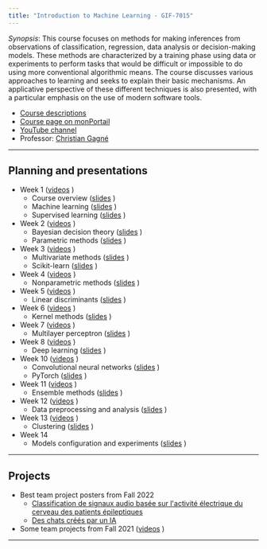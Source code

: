 ```yaml
---
title: "Introduction to Machine Learning - GIF-7015"
---
```


*Synopsis*: This course focuses on methods for making inferences from observations of classification, regression, data analysis or decision-making models. These methods are characterized by a training phase using data or experiments to perform tasks that would be difficult or impossible to do using more conventional algorithmic means. The course discusses various approaches to learning and seeks to explain their basic mechanisms. An applicative perspective of these different techniques is also presented, with a particular emphasis on the use of modern software tools.


* [Course descriptions](https://www.ete.ulaval.ca/etudes/cours/gif-7015-introduction-to-machine-learning)
* [Course page on monPortail](https://sitescours.monportail.ulaval.ca/ena/site/informationsgenerales?idSite=146163)
* [YouTube channel](https://www.youtube.com/channel/UCkMXqYnOzhIlRseUOgq8_Xw)
* Professor: [Christian Gagné](https://chgagne.github.io/english/)

---

## Planning and presentations ##

* Week 1 ([videos](https://www.youtube.com/playlist?list=PLbJrgQUb1-pqHABy-m8D5kxv7l0mVrxi_) <i class="fab fa-youtube"></i>)
  * Course overview ([slides](/slides/sem01/iaa-sem01-presentation-EN.pdf) <i class="fas fa-chalkboard"></i>)
  * Machine learning ([slides](/slides/sem01/iaa-sem01-apprentissage-EN.pdf) <i class="fas fa-chalkboard"></i>) 
  * Supervised learning ([slides](/slides/sem01/iaa-sem01-supervise-EN.pdf) <i class="fas fa-chalkboard"></i>)
* Week 2 ([videos](https://www.youtube.com/playlist?list=PLbJrgQUb1-ppCR0tcY3nOOa9d_INV_cXC) <i class="fab fa-youtube"></i>)
  * Bayesian decision theory ([slides](/slides/sem02/iaa-sem02-bayes-EN.pdf) <i class="fas fa-chalkboard"></i>)
  * Parametric methods ([slides](/slides/sem02/iaa-sem02-methparam-EN.pdf) <i class="fas fa-chalkboard"></i>)
* Week 3 ([videos](https://www.youtube.com/playlist?list=PLbJrgQUb1-poodg8SdJV7dKq0hROK3ov_) <i class="fab fa-youtube"></i>)
  * Multivariate methods ([slides](/slides/sem03/iaa-sem03-methmultivariees-EN.pdf) <i class="fas fa-chalkboard"></i>)
  * Scikit-learn ([slides](/slides/sem03/iaa-sem03-sklearn-EN.pdf) <i class="fas fa-chalkboard"></i>)
* Week 4 ([videos](https://www.youtube.com/playlist?list=PLbJrgQUb1-ppmf0GUCiRmkjgjYfJN4itT) <i class="fab fa-youtube"></i>)
  * Nonparametric methods ([slides](/slides/sem04/iaa-sem04-methnonparam-EN.pdf) <i class="fas fa-chalkboard"></i>)
* Week 5 ([videos](https://www.youtube.com/playlist?list=PLbJrgQUb1-prik8V4TybH6HZaHicvZfJ5) <i class="fab fa-youtube"></i>)
  * Linear discriminants ([slides](/slides/sem05/iaa-sem05-discrlineaires-EN.pdf) <i class="fas fa-chalkboard"></i>)
* Week 6 ([videos](https://www.youtube.com/playlist?list=PLbJrgQUb1-prb3pkDb1RZ4VTAN4sVZzsq) <i class="fab fa-youtube"></i>)
  * Kernel methods ([slides](/slides/sem06/iaa-sem06-methnoyaux-EN.pdf) <i class="fas fa-chalkboard"></i>)
* Week 7 ([videos](https://www.youtube.com/playlist?list=PLbJrgQUb1-ppYsilzf_nHwJ9UHBSr8rz4) <i class="fab fa-youtube"></i>)
  * Multilayer perceptron ([slides](/slides/sem07/iaa-sem07-pmc-EN.pdf) <i class="fas fa-chalkboard"></i>)
* Week 8 ([videos](https://www.youtube.com/playlist?list=PLbJrgQUb1-ppaF9aot-7sMm-S-twB8A5N) <i class="fab fa-youtube"></i>)
  * Deep learning ([slides](/slides/sem08/iaa-sem08-profond-EN.pdf) <i class="fas fa-chalkboard"></i>)
* Week 10 ([videos](https://www.youtube.com/playlist?list=PLbJrgQUb1-ppAUZc2WgOPvfViOz2XN38X) <i class="fab fa-youtube"></i>)
  * Convolutional neural networks ([slides](/slides/sem10/iaa-sem10-reseauconv-EN.pdf) <i class="fas fa-chalkboard"></i>)
  * PyTorch ([slides](/slides/sem10/iaa-sem10-pytorch-EN.pdf) <i class="fas fa-chalkboard"></i>)
* Week 11 ([videos](https://www.youtube.com/playlist?list=PLbJrgQUb1-poSP-Noxd7vyz_oLKf7l5iG) <i class="fab fa-youtube"></i>)
  * Ensemble methods ([slides](/slides/sem11/iaa-sem11-ensemble-EN.pdf) <i class="fas fa-chalkboard"></i>)
* Week 12 ([videos](https://www.youtube.com/playlist?list=PLbJrgQUb1-prok08-asFdAtyV3SZWP_Mz) <i class="fab fa-youtube"></i>)
  * Data preprocessing and analysis ([slides](/slides/sem12/iaa-sem12-analyse-EN.pdf) <i class="fas fa-chalkboard"></i>)
* Week 13 ([videos](https://www.youtube.com/playlist?list=PLbJrgQUb1-prvegZFqzWDKSCLBwTtZTQu) <i class="fab fa-youtube"></i>)
  * Clustering ([slides](/slides/sem13/iaa-sem13-clustering-EN.pdf) <i class="fas fa-chalkboard"></i>)
* Week 14
  * Models configuration and experiments ([slides](/slides/sem14/iaa-sem14-experimentations-EN.pdf) <i class="fas fa-chalkboard"></i>)

---

## Projects ##

* Best team project posters from Fall 2022
  * [Classification de signaux audio basée sur l'activité électrique du cerveau des patients épileptiques](/projets/A2022/iaa_eq35_poster_A1.pdf)
  * [Des chats créés par un IA](/projets/A2022/Affiche_Projet_GIF_7005_eq_16.pdf) 
* Some team projects from Fall 2021 ([videos](https://www.youtube.com/playlist?list=PLbJrgQUb1-poBiK64bI55Vl8ZUQGj_SM9) <i class="fab fa-youtube"></i>)


---

